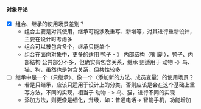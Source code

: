 #### 对象导论

- [x] 组合、继承的使用场景差别？
  - 组合主要是对其使用，继承可能涉及重写、新增等，对其进行重新设计，主要在设计时考虑多
  - 组合可以被包含多个，继承只能单个
  - 组合在面向对象中，更多的适用 鸭子 - 》 内部结构（嘴 脚 ），鸭子、内部结构 公共部分不多，但确实有包含关系，继承 则适用于 动物 -》鸟、猫、狗，虽然也是包含关系，但共性较多
- [ ] 继承中是一个（只继承）、像一个（添加新的方法、成员变量）的使用场景？
  - 若是只继承，应该只适用于设计上的分类，否则应该是会在这个基础上重写方法，不同的实现，相当于 动物 - > 鸟、猫，进行不同的实现
  - 添加方法，则更像是细化，升级，如：普通电话-> 智能手机，功能增加